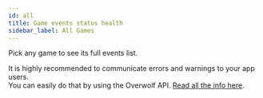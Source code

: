 ```yaml
---
id: all
title: Game events status health
sidebar_label: All Games
---
```


<meta http-equiv="Content-Type" content="text/html charset=utf-8"/>
<!-- importing React -->
<script src="https://unpkg.com/react@15/dist/react.js"></script>
<!-- importing React-Dom -->
<script src="https://unpkg.com/react-dom@15/dist/react-dom.js"></script>
<!-- importing babel for jsx -->
<script src=" https://unpkg.com/babel-standalone@6/babel.min.js"></script>
<!-- importing the remarkable plugin -->
<script src="https://cdnjs.cloudflare.com/ajax/libs/remarkable/1.7.1/remarkable.js"></script>
<!-- importing games metadata -->
<script src="/js/games_metadata.js"></script>

Pick any game to see its full events list.

It is highly recommended to communicate errors and warnings to your app users.  
You can easily do that by using the Overwolf API. [Read all the info here](../topics/howto-check-events-status-from-app).

<div id="gameEventsStatus">
  <script type="text/jsx" src="/jsx/gameEventsStatus.jsx"></script>
</div>
